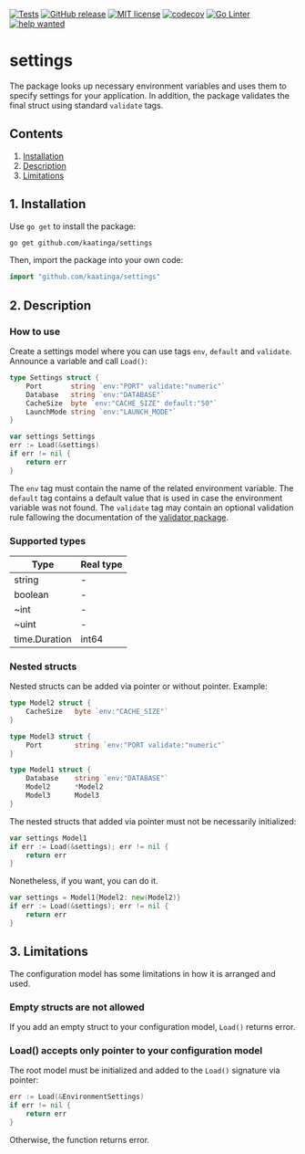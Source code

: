 [![Tests](https://github.com/kaatinga/settings/actions/workflows/test.yml/badge.svg?branch=main)](https://github.com/kaatinga/settings/actions/workflows/test.yml)
[![GitHub release](https://img.shields.io/github/release/kaatinga/settings.svg)](https://github.com/kaatinga/settings/releases)
[![MIT license](https://img.shields.io/badge/License-MIT-blue.svg)](https://github.com/kaatinga/settings/blob/main/LICENSE)
[![codecov](https://codecov.io/gh/kaatinga/settings/branch/main/graph/badge.svg)](https://codecov.io/gh/kaatinga/settings)
[![Go Linter](https://github.com/kaatinga/settings/actions/workflows/golangci-lint.yml/badge.svg)](https://github.com/kaatinga/settings/actions/workflows/golangci-lint.yml)
[![help wanted](https://img.shields.io/badge/Help%20wanted-True-yellow.svg)](https://github.com/kaatinga/settings/issues?q=is%3Aopen+is%3Aissue+label%3A%22help+wanted%22)

# settings

The package looks up necessary environment variables and uses them to specify settings for your application. In addition, the package validates the final struct using standard `validate` tags.

## Contents

1. [Installation](#1-installation)
2. [Description](#2-description)
3. [Limitations](#3-limitations)

## 1. Installation

Use `go get` to install the package:
```bash
go get github.com/kaatinga/settings
````

Then, import the package into your own code:
```go
import "github.com/kaatinga/settings"
```

## 2. Description

### How to use

Create a settings model where you can use tags `env`, `default` and `validate`. Announce a variable and call `Load()`:

```go
type Settings struct {
    Port       string `env:"PORT" validate:"numeric"`
    Database   string `env:"DATABASE"`
    CacheSize  byte `env:"CACHE_SIZE" default:"50"`
    LaunchMode string `env:"LAUNCH_MODE"`
}

var settings Settings
err := Load(&settings)
if err != nil {
    return err
}
```

The `env` tag must contain the name of the related environment variable.
The `default` tag contains a default value that is used in case the environment variable was not found.
The `validate` tag may contain an optional validation rule fallowing the documentation of the [validator package](https://github.com/go-playground/validator/). 

### Supported types

| Type          | Real type     |
|---------------| ------------- |
| string        | -             | 
| boolean       | -             | 
| ~int          | -             | 
| ~uint         | -             | 
| time.Duration | int64         | 

### Nested structs

Nested structs can be added via pointer or without pointer. Example:

```go
type Model2 struct {
    CacheSize   byte `env:"CACHE_SIZE"`
}

type Model3 struct {
    Port        string `env:"PORT validate:"numeric"`
}

type Model1 struct {
    Database    string `env:"DATABASE"`
    Model2      *Model2
    Model3      Model3
}
```

The nested structs that added via pointer must not be necessarily initialized:

```go
var settings Model1
if err := Load(&settings); err != nil {
    return err
}
```

Nonetheless, if you want, you can do it.

```go
var settings = Model1{Model2: new(Model2)}
if err := Load(&settings); err != nil {
    return err
}
```

## 3. Limitations

The configuration model has some limitations in how it is arranged and used.

### Empty structs are not allowed

If you add an empty struct to your configuration model, `Load()` returns error.

### Load() accepts only pointer to your configuration model

The root model must be initialized and added to the `Load()` signature via pointer:

```go
err := Load(&EnvironmentSettings)
if err != nil {
    return err
}
```

Otherwise, the function returns error.
